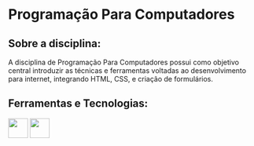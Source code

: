 # Programação Para Computadores
## Sobre a disciplina:

A disciplina de Programação Para Computadores possui como objetivo central introduzir as técnicas e ferramentas voltadas ao desenvolvimento para internet, integrando HTML, CSS, e criação de formulários.

## Ferramentas e Tecnologias:
<img loading="lazy" src="https://cdn.jsdelivr.net/gh/devicons/devicon@latest/icons/html5/html5-original-wordmark.svg" width="40" height="40"/> <img src="https://cdn.jsdelivr.net/gh/devicons/devicon@latest/icons/css3/css3-original-wordmark.svg" width="40" height="40" />
          